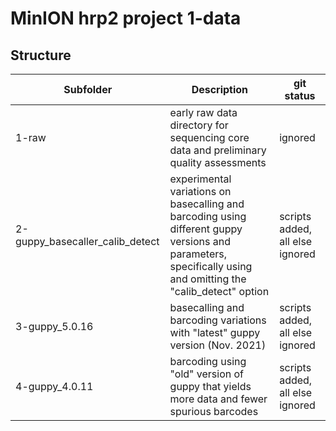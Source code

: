 # MinION hrp2 project 1-data

## Structure

| Subfolder | Description | git status |
| --------- | ----------- | ---------- |
| 1-raw | early raw data directory for sequencing core data and preliminary quality assessments | ignored |
| 2-guppy_basecaller_calib_detect | experimental variations on basecalling and barcoding using different guppy versions and parameters, specifically using and omitting the "calib_detect" option | scripts added, all else ignored |
| 3-guppy_5.0.16 | basecalling and barcoding variations with "latest" guppy version (Nov. 2021) | scripts added, all else ignored |
| 4-guppy_4.0.11 | barcoding using "old" version of guppy that yields more data and fewer spurious barcodes | scripts added, all else ignored |
